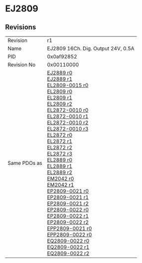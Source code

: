# EJ2809

## Revisions
<table>
<tr>
<td>Revision</td>
<td>r1</td>
</tr>
<tr>
<td>Name</td>
<td>EJ2809 16Ch. Dig. Output 24V, 0.5A</td>
</tr>
<tr>
<td>PID</td>
<td>0x0af92852</td>
</tr>
<tr>
<td>Revision No</td>
<td>0x00110000</td>
</tr>
<tr>
<td>Same PDOs as</td>
<td><a href="EJ2889.md">EJ2889 r0</a><br/><a href="EJ2889.md">EJ2889 r1</a><br/><a href="EL2809-0015.md">EL2809-0015 r0</a><br/><a href="EL2809.md">EL2809 r0</a><br/><a href="EL2809.md">EL2809 r1</a><br/><a href="EL2809.md">EL2809 r2</a><br/><a href="EL2872-0010.md">EL2872-0010 r0</a><br/><a href="EL2872-0010.md">EL2872-0010 r1</a><br/><a href="EL2872-0010.md">EL2872-0010 r2</a><br/><a href="EL2872-0010.md">EL2872-0010 r3</a><br/><a href="EL2872.md">EL2872 r0</a><br/><a href="EL2872.md">EL2872 r1</a><br/><a href="EL2872.md">EL2872 r2</a><br/><a href="EL2872.md">EL2872 r3</a><br/><a href="EL2889.md">EL2889 r0</a><br/><a href="EL2889.md">EL2889 r1</a><br/><a href="EL2889.md">EL2889 r2</a><br/><a href="EM2042.md">EM2042 r0</a><br/><a href="EM2042.md">EM2042 r1</a><br/><a href="EP2809-0021.md">EP2809-0021 r0</a><br/><a href="EP2809-0021.md">EP2809-0021 r1</a><br/><a href="EP2809-0021.md">EP2809-0021 r2</a><br/><a href="EP2809-0022.md">EP2809-0022 r0</a><br/><a href="EP2809-0022.md">EP2809-0022 r1</a><br/><a href="EP2809-0022.md">EP2809-0022 r2</a><br/><a href="EPP2809-0021.md">EPP2809-0021 r0</a><br/><a href="EPP2809-0022.md">EPP2809-0022 r0</a><br/><a href="EQ2809-0022.md">EQ2809-0022 r0</a><br/><a href="EQ2809-0022.md">EQ2809-0022 r1</a><br/><a href="EQ2809-0022.md">EQ2809-0022 r2</a></td>
</tr>
</table>
